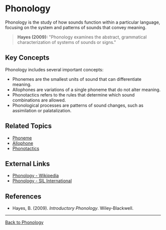 # Phonology

Phonology is the study of how sounds function within a particular language, focusing on the system and patterns of sounds that convey meaning.

> **Hayes (2009):**
> "Phonology examines the abstract, grammatical characterization of systems of sounds or signs."

## Key Concepts

Phonology includes several important concepts:

- Phonemes are the smallest units of sound that can differentiate meaning.
- Allophones are variations of a single phoneme that do not alter meaning.
- Phonotactics refers to the rules that determine which sound combinations are allowed.
- Phonological processes are patterns of sound changes, such as assimilation or palatalization.


## Related Topics

- [Phoneme](Phoneme.md)
- [Allophone](Allophone.md)
- [Phonotactics](../Advanced/Phonotactics.md)

## External Links

- [Phonology - Wikipedia](https://en.wikipedia.org/wiki/Phonology)
- [Phonology - SIL International](https://glossary.sil.org/subject/phonology)

## References

- Hayes, B. (2009). *Introductory Phonology*. Wiley-Blackwell.

---

[Back to Phonology](README.md)
